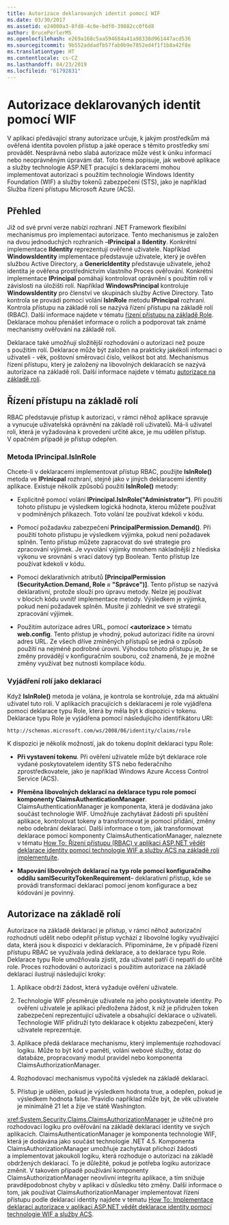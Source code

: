 ```yaml
---
title: Autorizace deklarovaných identit pomocí WIF
ms.date: 03/30/2017
ms.assetid: e24000a3-8fd8-4c0e-bdf0-39882cc0f6d8
author: BrucePerlerMS
ms.openlocfilehash: e269a168c5aa594684a41a98338d961447acd536
ms.sourcegitcommit: 9b552addadfb57fab0b9e7852ed4f1f1b8a42f8e
ms.translationtype: HT
ms.contentlocale: cs-CZ
ms.lasthandoff: 04/23/2019
ms.locfileid: "61792831"
---
```

# <a name="claims-based-authorization-using-wif"></a>Autorizace deklarovaných identit pomocí WIF
V aplikaci předávající strany autorizace určuje, k jakým prostředkům má ověřená identita povolen přístup a jaké operace s těmito prostředky smí provádět. Nesprávná nebo slabá autorizace může vést k úniku informací nebo neoprávněným úpravám dat. Toto téma popisuje, jak webové aplikace a služby technologie ASP.NET pracující s deklaracemi mohou implementovat autorizaci s použitím technologie Windows Identity Foundation (WIF) a služby tokenů zabezpečení (STS), jako je například Služba řízení přístupu Microsoft Azure (ACS).  
  
## <a name="overview"></a>Přehled  
 Již od své první verze nabízí rozhraní .NET Framework flexibilní mechanismus pro implementaci autorizace. Tento mechanismus je založen na dvou jednoduchých rozhraních –**IPrincipal** a **IIdentity**. Konkrétní implementace **IIdentity** reprezentují ověřené uživatele. Například **WindowsIdentity** implementace představuje uživatele, který je ověřen službou Active Directory, a **GenericIdentity** představuje uživatele, jehož identita je ověřena prostřednictvím vlastního Proces ověřování. Konkrétní implementace **IPrincipal** pomáhají kontrolovat oprávnění s použitím rolí v závislosti na úložišti rolí. Například **WindowsPrincipal** kontroluje **WindowsIdentity** pro členství ve skupinách služby Active Directory. Tato kontrola se provádí pomocí volání **IsInRole** metodu **IPrincipal** rozhraní. Kontrola přístupu na základě rolí se nazývá řízení přístupu na základě rolí (RBAC). Další informace najdete v tématu [řízení přístupu na základě Role](../../../docs/framework/security/claims-based-authorization-using-wif.md#BKMK_1).  Deklarace mohou přenášet informace o rolích a podporovat tak známé mechanismy ověřování na základě rolí.  
  
 Deklarace také umožňují složitější rozhodování o autorizaci než pouze s použitím rolí. Deklarace může být založen na prakticky jakékoli informaci o uživateli - věk, poštovní směrovací číslo, velikost bot atd. Mechanismus řízení přístupu, který je založený na libovolných deklaracích se nazývá autorizace na základě rolí. Další informace najdete v tématu [autorizace na základě rolí](../../../docs/framework/security/claims-based-authorization-using-wif.md#BKMK_2).  
  
<a name="BKMK_1"></a>   
## <a name="role-based-access-control"></a>Řízení přístupu na základě rolí  
 RBAC představuje přístup k autorizaci, v rámci něhož aplikace spravuje a vynucuje uživatelská oprávnění na základě rolí uživatelů. Má-li uživatel roli, která je vyžadována k provedení určité akce, je mu udělen přístup. V opačném případě je přístup odepřen.  
  
### <a name="iprincipalisinrole-method"></a>Metoda IPrincipal.IsInRole  
 Chcete-li v deklaracemi implementovat přístup RBAC, použijte **IsInRole()** metoda ve **IPrinicpal** rozhraní, stejně jako v jiných deklaracemi identity aplikace. Existuje několik způsobů použití **IsInRole()** metody:  
  
- Explicitně pomocí volání **IPrincipal.IsInRole("Administrator")**. Při použití tohoto přístupu je výsledkem logická hodnota, kterou můžete používat v podmíněných příkazech. Toto volání lze používat kdekoli v kódu.  
  
- Pomocí požadavku zabezpečení **PrincipalPermission.Demand()**. Při použití tohoto přístupu je výsledkem výjimka, pokud není požadavek splněn. Tento přístup můžete zapracovat do své strategie pro zpracování výjimek. Je vyvolání výjimky mnohem nákladnější z hlediska výkonu ve srovnání s vrací datový typ Boolean. Tento přístup lze používat kdekoli v kódu.  
  
- Pomocí deklarativních atributů **[PrincipalPermission (SecurityAction.Demand, Role = "Správce")]**. Tento přístup se nazývá deklarativní, protože slouží pro úpravu metody. Nelze jej používat v blocích kódu uvnitř implementace metody. Výsledkem je výjimka, pokud není požadavek splněn. Musíte ji zohlednit ve své strategii zpracování výjimek.  
  
- Použitím autorizace adres URL, pomocí  **\<autorizace >** tématu **web.config**. Tento přístup je vhodný, pokud autorizaci řídíte na úrovni adres URL. Ze všech dříve zmíněných přístupů se jedná o způsob použití na nejméně podrobné úrovni. Výhodou tohoto přístupu je, že se změny provádějí v konfiguračním souboru, což znamená, že je možné změny využívat bez nutnosti kompilace kódu.  
  
### <a name="expressing-roles-as-claims"></a>Vyjádření rolí jako deklarací  
 Když **IsInRole()** metoda je volána, je kontrola se kontroluje, zda má aktuální uživatel tuto roli. V aplikacích pracujících s deklaracemi je role vyjádřena pomocí deklarace typu Role, která by měla být k dispozici v tokenu. Deklarace typu Role je vyjádřena pomocí následujícího identifikátoru URI:  
  
 `http://schemas.microsoft.com/ws/2008/06/identity/claims/role`
  
 K dispozici je několik možností, jak do tokenu doplnit deklaraci typu Role:  
  
- **Při vystavení tokenu**. Při ověření uživatele může být deklarace role vydané poskytovatelem identity STS nebo federačního zprostředkovatele, jako je například Windows Azure Access Control Service (ACS).  
  
- **Přeměna libovolných deklarací na deklarace typu role pomocí komponenty ClaimsAuthenticationManager**. ClaimsAuthenticationManager je komponenta, která je dodávána jako součást technologie WIF. Umožňuje zachytávat žádosti při spuštění aplikace, kontrolovat tokeny a transformovat je pomocí přidání, změny nebo odebrání deklarací. Další informace o tom, jak transformovat deklarace pomocí komponenty ClaimsAuthenticationManager, naleznete v tématu [How To: Řízení přístupu (RBAC) v aplikaci ASP.NET vědět deklarace identity pomocí technologie WIF a služby ACS na základě rolí implementujte](https://go.microsoft.com/fwlink/?LinkID=247445).  
  
- **Mapování libovolných deklarací na typ role pomocí konfiguračního oddílu samlSecurityTokenRequirement**– deklarativní přístup, kde se provádí transformaci deklarací pomocí jenom konfigurace a bez kódování je povinný.  
  
<a name="BKMK_2"></a>   
## <a name="claims-based-authorization"></a>Autorizace na základě rolí  
 Autorizace na základě deklarací je přístup, v rámci něhož autorizační rozhodnutí udělit nebo odepřít přístup vychází z libovolné logiky využívající data, která jsou k dispozici v deklaracích. Připomínáme, že v případě řízení přístupu RBAC se využívala jediná deklarace, a to deklarace typu Role. Deklarace typu Role umožňovala zjistit, zda uživatel patří či nepatří do určité role. Proces rozhodování o autorizaci s použitím autorizace na základě deklarací ilustrují následující kroky:  
  
1. Aplikace obdrží žádost, která vyžaduje ověření uživatele.  
  
2. Technologie WIF přesměruje uživatele na jeho poskytovatele identity. Po ověření uživatele je aplikaci předložena žádost, k níž je přidružen token zabezpečení reprezentující uživatele a obsahující deklarace o uživateli. Technologie WIF přidruží tyto deklarace k objektu zabezpečení, který uživatele reprezentuje.  
  
3. Aplikace předá deklarace mechanismu, který implementuje rozhodovací logiku. Může to být kód v paměti, volání webové služby, dotaz do databáze, propracovaný modul pravidel nebo komponenta ClaimsAuthorizationManager.  
  
4. Rozhodovací mechanismus vypočítá výsledek na základě deklarací.  
  
5. Přístup je udělen, pokud je výsledkem hodnota true, a odepřen, pokud je výsledkem hodnota false. Pravidlo například může být, že věk uživatele je minimálně 21 let a žije ve státě Washington.  
  
 <xref:System.Security.Claims.ClaimsAuthorizationManager> je užitečné pro rozhodovací logiku pro ověřování na základě deklarací identity ve svých aplikacích. ClaimsAuthenticationManager je komponenta technologie WIF, která je dodávána jako součást technologie .NET 4.5. Komponenta ClaimsAuthorizationManager umožňuje zachytávat příchozí žádosti a implementovat jakoukoli logiku, která rozhoduje o autorizaci na základě obdržených deklarací. To je důležité, pokud je potřeba logiku autorizace změnit. V takovém případě používání komponenty ClaimsAuthorizationManager neovlivní integritu aplikace, a tím snižuje pravděpodobnost chyby v aplikaci v důsledku této změny. Další informace o tom, jak používat ClaimsAuthorizationManager implementovat řízení přístupu podle deklarací identity najdete v tématu [How To: Implementace deklarací autorizace v aplikaci ASP.NET vědět deklarace identity pomocí technologie WIF a služby ACS](https://go.microsoft.com/fwlink/?LinkID=247446).

